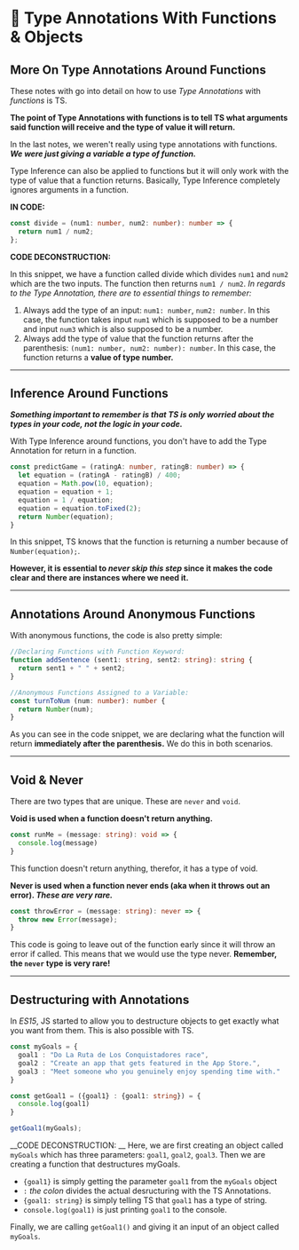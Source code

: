 # 📸 Type Annotations With Functions & Objects

## More On Type Annotations Around Functions

These notes with go into detail on how to use _Type Annotations_ with _functions_ is TS.

**The point of Type Annotations with functions is to tell TS what arguments said function will receive and the type of value it will return.**

In the last notes, we weren't really using type annotations with functions. **_We were just giving a variable a type of function._**

Type Inference can also be applied to functions but it will only work with the type of value that a function returns. Basically, Type Inference completely ignores arguments in a function.

**IN CODE:**

```ts
const divide = (num1: number, num2: number): number => {
  return num1 / num2;
};
```

**CODE DECONSTRUCTION:**

In this snippet, we have a function called divide which divides `num1` and `num2` which are the two inputs. The function then returns `num1 / num2`. _In regards to the Type Annotation, there are to essential things to remember:_

1. Always add the type of an input: `num1: number`, `num2: number`. In this case, the function takes input `num1` which is supposed to be a number and input `num3` which is also supposed to be a number.
2. Always add the type of value that the function returns after the parenthesis: `(num1: number, num2: number): number`. In this case, the function returns a **value of type number.**

---

## Inference Around Functions

_**Something important to remember is that TS is only worried about the types in your code, not the logic in your code.**_

With Type Inference around functions, you don't have to add the Type Annotation for return in a function.

```ts
const predictGame = (ratingA: number, ratingB: number) => {
  let equation = (ratingA - ratingB) / 400;
  equation = Math.pow(10, equation);
  equation = equation + 1;
  equation = 1 / equation;
  equation = equation.toFixed(2);
  return Number(equation);
}
```

In this snippet, TS knows that the function is returning a number because of `Number(equation);`. 

__However, it is essential to _never skip this step_ since it makes the code clear and there are instances where we need it.__

---

## Annotations Around Anonymous Functions

With anonymous functions, the code is also pretty simple:

```ts
//Declaring Functions with Function Keyword:
function addSentence (sent1: string, sent2: string): string {
  return sent1 + " " + sent2;
}

//Anonymous Functions Assigned to a Variable:
const turnToNum (num: number): number {
  return Number(num);
}
```
As you can see in the code snippet, we are declaring what the function will return __immediately after the parenthesis.__ We do this in both scenarios. 

---

## Void & Never

There are two types that are unique. These are `never` and `void`.

__Void is used when a function doesn't return anything.__

```ts
const runMe = (message: string): void => {
  console.log(message)
}
```
This function doesn't return anything, therefor, it has a type of void.

__Never is used when a function never ends (aka when it throws out an error). *These are very rare.*__

```ts
const throwError = (message: string): never => {
  throw new Error(message);
} 
```
This code is going to leave out of the function early since it will throw an error if called. This means that we would use the type never. __Remember, the `never` type is very rare!__

---

## Destructuring with Annotations

In _ES15_, JS started to allow you to destructure objects to get exactly what you want from them. This is also possible with TS.

```ts
const myGoals = {
  goal1 : "Do La Ruta de Los Conquistadores race",
  goal2 : "Create an app that gets featured in the App Store.",
  goal3 : "Meet someone who you genuinely enjoy spending time with."
}

const getGoal1 = ({goal1} : {goal1: string}) = {
  console.log(goal1)
}

getGoal1(myGoals);
```

__CODE DECONSTRUCTION: __ Here, we are first creating an object called `myGoals` which has three parameters: `goal1`, `goal2`, `goal3`. Then we are creating a function that destructures myGoals. 
* `{goal1}` is simply getting the parameter `goal1` from the `myGoals` object
* `:` _the colon_ divides the actual desructuring with the TS Annotations.
* `{goal1: string}` is simply telling TS that `goal1` has a type of string.
* `console.log(goal1)` is just printing `goal1` to the console.

Finally, we are calling `getGoal1()` and giving it an input of an object called `myGoals`. 




